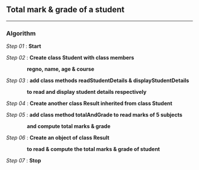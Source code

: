 ## Total mark & grade of a student
---
### Algorithm

*Step 01* : **Start**

*Step 02* : **Create class Student with class members**

&emsp;&emsp;&emsp;&emsp;**regno, name, age & course**

*Step 03* : **add class methods readStudentDetails & displayStudentDetails** 

&emsp;&emsp;&emsp;&emsp;**to read and display student details respectively**

*Step 04* : **Create another class Result inherited from class Student**

*Step 05* : **add class method totalAndGrade to read marks of 5 subjects**

&emsp;&emsp;&emsp;&emsp;**and compute total marks & grade**

*Step 06* : **Create an object of class Result**

&emsp;&emsp;&emsp;&emsp;**to read & compute the total marks & grade of student**

*Step 07* : **Stop**

